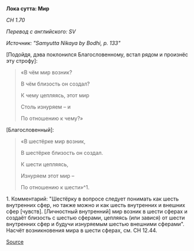 **Лока сутта: Мир**

*СН 1\.70*

*Перевод с английского: SV*

*Источник: "Samyutta Nikaya by Bodhi, p\. 133"*

\[Подойдя, дэва поклонился Благословенному, встал рядом и произнёс эту строфу\]:

> «В чём мир возник? 
>
> В чём близость он создал? 
>
> К чему цепляясь, этот мир 
>
> Столь изнуряем – и 
>
> По отношению к чему?»

\[Благословенный\]:

> «В шестёрке мир возник, 
>
> В шестёрке близость он создал\. 
>
> К шести цепляясь, 
>
> Изнуряем этот мир – 
>
> По отношению к шести»^1\.

1\. Комментарий: "Шестёрку в вопросе следует понимать как шесть внутренних сфер, но также можно и как шесть внутренних и внешних сфер \[чувств\]\. \[Личностный внутренний\] мир возник в шести сферах и создаёт близость с шестью сферами, цепляясь \(или завися\) от шести внутренних сфер и будучи изнуряемым шестью внешними сферами"\. Насчёт возникновения мира в шести сферах, см\. СН 12\.44\.

[Source](https://www\.theravada\.ru/Teaching/Canon/Suttanta/Texts/sn1_70\-loka\-sutta\-sv\.htm)